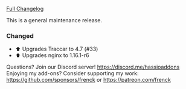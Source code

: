 [Full Changelog][changelog]

This is a general maintenance release.

### Changed

- :arrow_up: Upgrades Traccar to 4.7 (#33)
- :arrow_up: Upgrades nginx to 1.16.1-r6

[changelog]: https://github.com/hassio-addons/addon-traccar/compare/v0.6.0...v0.6.1

Questions? Join our Discord server! https://discord.me/hassioaddons
Enjoying my add-ons? Consider supporting my work:
https://github.com/sponsors/frenck or https://patreon.com/frenck